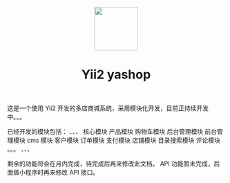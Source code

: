 <p align="center">
    <a href="https://github.com/yiisoft" target="_blank">
        <img src="https://avatars0.githubusercontent.com/u/993323" height="100px">
    </a>
    <h1 align="center">Yii2 yashop</h1>
    <br>
</p>

这是一个使用 Yii2 开发的多店商城系统，采用模块化开发，目前正持续开发中。。。

已经开发的模块包括：
、、、
   核心模块
   产品模块
   购物车模块
   后台管理模块
   前台管理模块
   cms 模块
   客户模块
   订单模块
   支付模块
   店铺模块
   目录搜索模块
   评论模块
   。。。
、、、

剩余的功能将会在月内完成，待完成后再来修改此文档。
API 功能暂未完成，后面做小程序时再来修改 API 接口。

